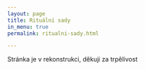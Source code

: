 ```yaml
---
layout: page
title: Rituální sady
in_menu: true
permalink: ritualni-sady.html

---
```

Stránka je v rekonstrukci, děkuji za trpělivost